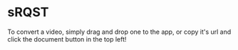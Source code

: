 # sRQST
To convert a video, simply drag and drop one to the app, or copy it's url and click the document button in the top left!
